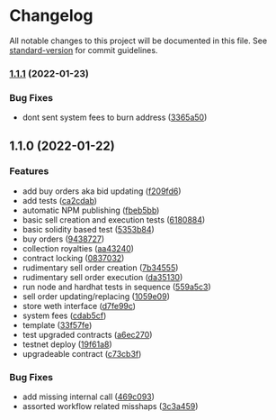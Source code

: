 # Changelog

All notable changes to this project will be documented in this file. See [standard-version](https://github.com/conventional-changelog/standard-version) for commit guidelines.

### [1.1.1](https://github.com/shibuidao/exchange/compare/v1.1.0...v1.1.1) (2022-01-23)


### Bug Fixes

* dont sent system fees to burn address ([3365a50](https://github.com/shibuidao/exchange/commit/3365a5053fcda9d441b947a11a8b8b76dc088c30))

## 1.1.0 (2022-01-22)


### Features

* add buy orders aka bid updating ([f209fd6](https://github.com/shibuidao/exchange/commit/f209fd683692279eb3ecf2b10336917c7b283a9f))
* add tests ([ca2cdab](https://github.com/shibuidao/exchange/commit/ca2cdabd06ed142d93fc64a199f2cf2959ed0c44))
* automatic NPM publishing ([fbeb5bb](https://github.com/shibuidao/exchange/commit/fbeb5bbd656f5b6b06901760cac5d4b6a4544b39))
* basic sell creation and execution tests ([6180884](https://github.com/shibuidao/exchange/commit/61808844bfc35482a299a2ae7cfe071ff8c09fbc))
* basic solidity based test ([5353b84](https://github.com/shibuidao/exchange/commit/5353b84336de4b98f594469f621c4d6328786474))
* buy orders ([9438727](https://github.com/shibuidao/exchange/commit/943872780f746ab20752479d5c073b6dadf91b2c))
* collection royalties ([aa43240](https://github.com/shibuidao/exchange/commit/aa432401890db49e81656cf81f841d83a65ff361))
* contract locking ([0837032](https://github.com/shibuidao/exchange/commit/0837032e637a6f3f7d9c051a9e115ade43466b85))
* rudimentary sell order creation ([7b34555](https://github.com/shibuidao/exchange/commit/7b345550747a85603cbf155e12d29641cc156d0a))
* rudimentary sell order execution ([da35130](https://github.com/shibuidao/exchange/commit/da3513035d6271b85586ef39c10418949530205b))
* run node and hardhat tests in sequence ([559a5c3](https://github.com/shibuidao/exchange/commit/559a5c3f6db4331b6f1c3924adb702316baa15da))
* sell order updating/replacing ([1059e09](https://github.com/shibuidao/exchange/commit/1059e092ee5a5cdc894b8e94d22beda483a34734))
* store weth interface ([d7fe99c](https://github.com/shibuidao/exchange/commit/d7fe99cd1e94053a1b8d054e8148df58211738fe))
* system fees ([cdab5cf](https://github.com/shibuidao/exchange/commit/cdab5cf45ccf83ddaa0df42348d6dc0eeb79649f))
* template ([33f57fe](https://github.com/shibuidao/exchange/commit/33f57fe792b5ee8699ada10bfbf0c116fb92ba95))
* test upgraded contracts ([a6ec270](https://github.com/shibuidao/exchange/commit/a6ec270a55af6f32ae0d51d7ee29a2f3eb8034c9))
* testnet deploy ([19f61a8](https://github.com/shibuidao/exchange/commit/19f61a85b168ef235b092e71f6903ac55e8dfdd3))
* upgradeable contract ([c73cb3f](https://github.com/shibuidao/exchange/commit/c73cb3fac8f4d9c38b6cb7a6a0815bcd2a32dc15))


### Bug Fixes

* add missing internal call ([469c093](https://github.com/shibuidao/exchange/commit/469c09378d4926d9db9489873e492dcf8ae68a04))
* assorted workflow related misshaps ([3c3a459](https://github.com/shibuidao/exchange/commit/3c3a459a595e50ddb0000fbc90e2ddcabe440c35))
